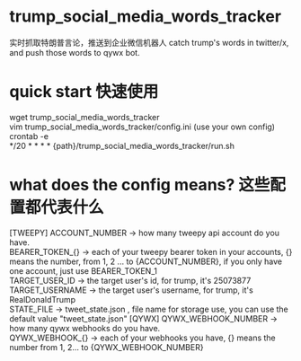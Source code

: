 # trump_social_media_words_tracker
实时抓取特朗普言论，推送到企业微信机器人
catch trump's words in twitter/x, and push those words to qywx bot.

# quick start 快速使用
wget trump_social_media_words_tracker <br>
vim trump_social_media_words_tracker/config.ini (use your own config) <br>
crontab -e <br>
*/20 * * * * {path}/trump_social_media_words_tracker/run.sh <br>

# what does the config means? 这些配置都代表什么
[TWEEPY]
ACCOUNT_NUMBER -> how many tweepy api account do you have. <br>
BEARER_TOKEN_{} -> each of your tweepy bearer token in your accounts, {} means the number, from 1, 2 ... to {ACCOUNT_NUMBER}, if you only have one account, just use BEARER_TOKEN_1 <br>
TARGET_USER_ID -> the target user's id, for trump, it's 25073877 <br>
TARGET_USERNAME -> the target user's username, for trump, it's RealDonaldTrump <br>
STATE_FILE -> tweet_state.json , file name for storage use, you can use the default value "tweet_state.json"
[QYWX]
QYWX_WEBHOOK_NUMBER -> how many qywx webhooks do you have. <br>
QYWX_WEBHOOK_{} -> each of your webhooks you have, {} means the number from 1, 2... to {QYWX_WEBHOOK_NUMBER}
